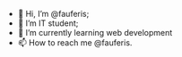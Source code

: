 - 👋 Hi, I’m @fauferis;
- 👀 I’m IT student;
- 🌱 I’m currently learning web development
- 📫 How to reach me @fauferis.

<!---
fauferis/fauferis is a ✨ special ✨ repository because its `README.md` (this file) appears on your GitHub profile.
You can click the Preview link to take a look at your changes.
--->
